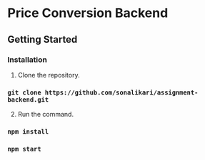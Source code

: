 # Price Conversion Backend

## Getting Started

### Installation

1. Clone the repository.

### `git clone https://github.com/sonalikari/assignment-backend.git`

2. Run the command.

### `npm install`
### `npm start`

